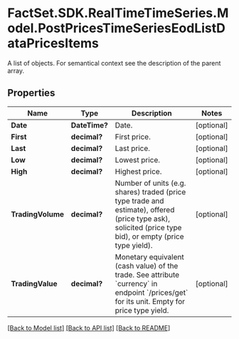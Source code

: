 # FactSet.SDK.RealTimeTimeSeries.Model.PostPricesTimeSeriesEodListDataPricesItems
A list of objects. For semantical context see the description of the parent array.

## Properties

Name | Type | Description | Notes
------------ | ------------- | ------------- | -------------
**Date** | **DateTime?** | Date. | [optional] 
**First** | **decimal?** | First price. | [optional] 
**Last** | **decimal?** | Last price. | [optional] 
**Low** | **decimal?** | Lowest price. | [optional] 
**High** | **decimal?** | Highest price. | [optional] 
**TradingVolume** | **decimal?** | Number of units (e.g. shares) traded (price type trade and estimate), offered (price type ask), solicited (price type bid), or empty (price type yield). | [optional] 
**TradingValue** | **decimal?** | Monetary equivalent (cash value) of the trade. See attribute &#x60;currency&#x60; in endpoint &#x60;/prices/get&#x60; for its unit. Empty for price type yield. | [optional] 

[[Back to Model list]](../README.md#documentation-for-models) [[Back to API list]](../README.md#documentation-for-api-endpoints) [[Back to README]](../README.md)

